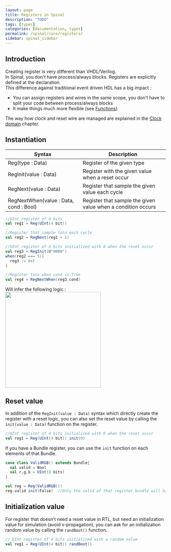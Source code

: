 ```yaml
---
layout: page
title: Registers in Spinal
description: "TODO"
tags: [types]
categories: [documentation, types]
permalink: /spinal/core/registers/
sidebar: spinal_sidebar
---
```


## Introduction
Creating register is very different than VHDL/Verilog.<br>
In Spinal, you don't have process/always blocks. Registers are explicitly defined at the declaration. <br>
This difference against traditional event driven HDL has a big impact :

- You can assign registers and wires in the same scope, you don't have to split your code between process/always blocks
- It make things much more flexible (see [Functions](/SpinalDoc/spinal/core/function/))

The way how clock and reset wire are managed are explained in the [Clock domain](/SpinalDoc/spinal/core/clock_domain/) chapter.

## Instantiation

| Syntax | Description |
| ------- | ---- |
| Reg(type : Data) | Register of the given type |
| RegInit(value : Data) | Register with the given value when a reset occur |
| RegNext(value : Data) | Register that sample the given value each cycle |
| RegNextWhen(value : Data, cond : Bool) | Register that sample the given value when a condition occurs |

```scala
//UInt register of 4 bits    
val reg1 = Reg(UInt(4 bit))  

//Register that sample toto each cycle  
val reg2 = RegNext(reg1 + 1)    

//UInt register of 4 bits initialized with 0 when the reset occur
val reg3 = RegInit(U"0000")
when(reg2 === 5){
  reg3 := 0xF
}

//Register toto when cond is True
val reg4 = RegNextWhen(reg3,cond)
```

Will infer the following logic :<br>
<img src="https://cdn.rawgit.com/SpinalHDL/SpinalDoc/76b539ab6570ed109e8d1804de4c1308b4fff89f/asset/picture/register.svg"  align="middle" width="300">

## Reset value
In addition of the `RegInit(value : Data)` syntax which directly create the register with a reset logic,
you can also set the reset value by calling the `init(value : Data)` function on the register.

```scala
//UInt register of 4 bits initialized with 0 when the reset occur
val reg1 = Reg(UInt(4 bit)) init(0)
```

If you have a Bundle register, you can use the `init` function on each elements of that Bundle.

```scala
case class ValidRGB() extends Bundle{
  val valid = Bool
  val r,g,b = UInt(8 bits)
}

val reg = Reg(ValidRGB())
reg.valid init(False)  //Only the valid of that register bundle will have an reset value.
```

## Initialization  value
For register that doesn't need a reset value in RTL, but need an initialization value for simulation (avoid x-propagation), you can ask for an initialization random value by calling the `randBoot()` function.

```scala
// UInt register of 4 bits initialized with a random value
val reg1 = Reg(UInt(4 bit)) randBoot()
```
